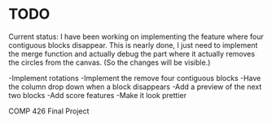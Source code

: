 TODO
====================
Current status:
I have been working on implementing the feature where four contiguous blocks disappear. This is nearly done, I just need to implement the merge function and actually debug the part where it actually removes the circles from the canvas. (So the changes will be visible.)

-Implement rotations
-Implement the remove four contiguous blocks
-Have the column drop down when a block disappears
-Add a preview of the next two blocks
-Add score features
-Make it look prettier 


COMP 426 Final Project
